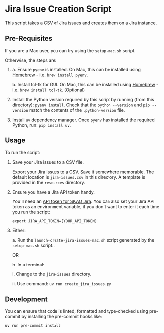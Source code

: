 # Jira Issue Creation Script

This script takes a CSV of Jira issues and creates them on a Jira instance.

## Pre-Requisites

If you are a Mac user, you can try using the `setup-mac.sh` script.

Otherwise, the steps are:

1. a. Ensure `pyenv` is installed. On Mac, this can be installed using [Homebrew](https://brew.sh/) - i.e. `brew install pyenv`.

   b. Install tcl-tk for GUI. On Mac, this can be installed using [Homebrew](https://brew.sh/) - i.e. `brew install tcl-tk`. (Optional)

2. Install the Python version required by this script by running (from this directory):
   `pyenv install`. Check that the `python --version` and `pip --version` match the contents of the `.python-version` file.

3. Install `uv` dependency manager. Once `pyenv` has installed the required Python, run: `pip install uv`.

## Usage

To run the script:

1. Save your Jira issues to a CSV file.

    Export your Jira issues to a CSV. Save it somewhere memorable.  The default location is `jira-issues.csv` in this directory.  A template is provided in the `resources` directory.

2. Ensure you have a Jira API token handy.

    You'll need an [API token for SKAO Jira](https://jira.skatelescope.org/plugins/servlet/de.resolution.apitokenauth/admin).  You can also set your Jira API token as an environment variable, if you don't want to enter it each time you run the script:

      `export JIRA_API_TOKEN=[YOUR_API_TOKEN]`

3. Either:

    a. Run the `launch-create-jira-issues-mac.sh` script generated by the `setup-mac.sh` script...

    OR

    b. In a terminal:

      i. Change to the `jira-issues` directory.

      ii. Use command: `uv run create_jira_issues.py`

## Development

You can ensure that code is linted, formatted and type-checked using pre-commit by installing the pre-commit hooks like:

`uv run pre-commit install`
